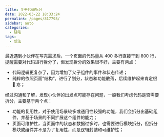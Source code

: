 ```yaml
---
title: 关于代码拆分
date: 2022-03-22 18:33:24
permalink: /pages/817798/
sidebar: auto
categories:
  - 随笔
tags:
  - 想法
---
```


最近遇到小伙伴在写完需求后，一个页面的代码量从 400 多行直接干到 800 行，提醒需要对代码进行拆分了，但发现拆分的效果很不好，主要有两点：

- 代码逻辑更复杂了，因为增加了父子组件的事件和状态传递；
- 纯粹的依照页面”结构“，进行了划分，状态和功能散落，后续维护起来肯定很 🥚 疼；

经过沟通和了解，发现小伙伴的出发点可能存在问题，一般我们考虑代码是否需要拆分，主要基于两个点：

- 功能的复用性，对于使用场景较多或通用性较强的功能，我们会拆分出基础组件，并基于场景的不同扩展这个组件的能力；
- 页面可维护性，当页面中的状态和数据过多时，也需要进行模块拆分，但拆分模块或组件并不是为了复用性，而是逻辑封装和可维护性；
